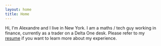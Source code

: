 ```yaml
---
layout: home
title: Home
---
```


Hi, I'm Alexandre and I live in New York. I am a maths / tech guy working in finance, currently as
a trader on a Delta One desk. Please refer to my [resume] if you want to learn more about my
experience.

[Resume]: cv_en.pdf
